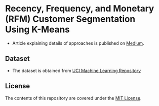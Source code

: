 # Recency, Frequency, and Monetary (RFM) Customer Segmentation Using K-Means
- Article explaining details of approaches is published on [Medium](https://towardsdatascience.com/the-most-important-data-science-tool-for-market-and-customer-segmentation-c9709ca0b64a).

## Dataset
- The dataset is obtained from [UCI Machine Learning Repository](https://archive.ics.uci.edu/ml/datasets/online+retail)

## License
The contents of this repository are covered under the [MIT License](https://opensource.org/licenses/MIT).
